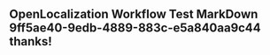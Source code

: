 <properties
ms.topic="hero-topic"
ms.test1="hero-topic"
ms.test2="test"/>

## OpenLocalization Workflow Test MarkDown 9ff5ae40-9edb-4889-883c-e5a840aa9c44 thanks!
